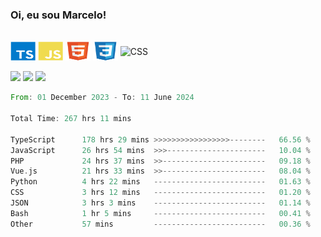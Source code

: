 ### Oi, eu sou Marcelo!

<div style="display: inline_block"><br>
    <img align="center" alt="Js" height="30" width="40" src="https://raw.githubusercontent.com/devicons/devicon/master/icons/typescript/typescript-plain.svg">
  <img align="center" alt="Js" height="30" width="40" src="https://raw.githubusercontent.com/devicons/devicon/master/icons/javascript/javascript-plain.svg">
  <img align="center" alt="HTML" height="30" width="40" src="https://raw.githubusercontent.com/devicons/devicon/master/icons/html5/html5-original.svg">
  <img align="center" alt="CSS" height="30" width="40" src="https://raw.githubusercontent.com/devicons/devicon/master/icons/css3/css3-original.svg">
  <img align="center" alt="CSS" height="30" width="40" src="https://cdn.jsdelivr.net/gh/devicons/devicon/icons/php/php-original.svg" />
</div>
 <br />
<div> 
  <a href="https://instagram.com/marcelopottier" target="_blank"><img src="https://img.shields.io/badge/-Instagram-%23E4405F?style=for-the-badge&logo=instagram&logoColor=white" target="_blank"></a>
  <a href = "mailto:marcelopottier@gmail.com"><img src="https://img.shields.io/badge/-Gmail-%23333?style=for-the-badge&logo=gmail&logoColor=white" target="_blank"></a>
  <a href="https://linkedin.com/in/marcelo-p-228855161" target="_blank"><img src="https://img.shields.io/badge/-LinkedIn-%230077B5?style=for-the-badge&logo=linkedin&logoColor=white" target="_blank"></a> 
 
</div>

<!--START_SECTION:waka-->

```rust
From: 01 December 2023 - To: 11 June 2024

Total Time: 267 hrs 11 mins

TypeScript      178 hrs 29 mins >>>>>>>>>>>>>>>>>--------   66.56 %
JavaScript      26 hrs 54 mins  >>>----------------------   10.04 %
PHP             24 hrs 37 mins  >>-----------------------   09.18 %
Vue.js          21 hrs 33 mins  >>-----------------------   08.04 %
Python          4 hrs 22 mins   -------------------------   01.63 %
CSS             3 hrs 12 mins   -------------------------   01.20 %
JSON            3 hrs 3 mins    -------------------------   01.14 %
Bash            1 hr 5 mins     -------------------------   00.41 %
Other           57 mins         -------------------------   00.36 %
```

<!--END_SECTION:waka-->
